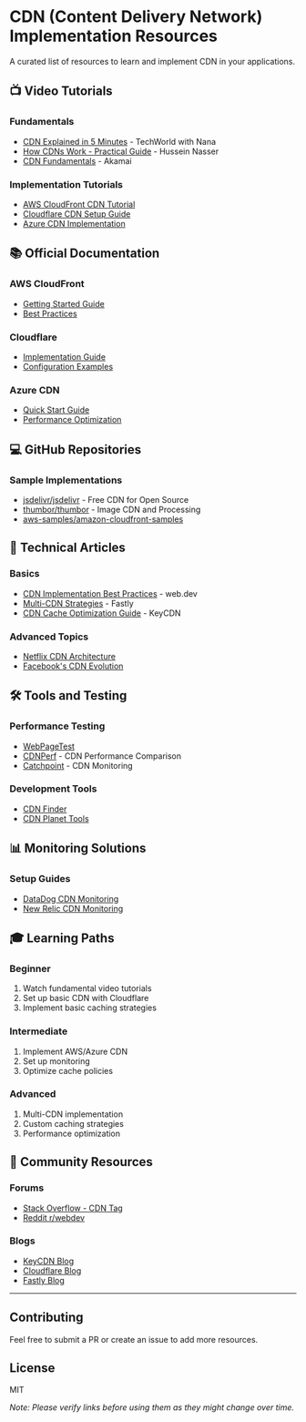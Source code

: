 # CDN (Content Delivery Network) Implementation Resources

A curated list of resources to learn and implement CDN in your applications.

## 📺 Video Tutorials

### Fundamentals
- [CDN Explained in 5 Minutes](https://www.youtube.com/watch?v=Bsq5cKkS33I) - TechWorld with Nana
- [How CDNs Work - Practical Guide](https://www.youtube.com/watch?v=RI9np1LWzqw) - Hussein Nasser
- [CDN Fundamentals](https://www.youtube.com/watch?v=841kyd_mfH0) - Akamai

### Implementation Tutorials
- [AWS CloudFront CDN Tutorial](https://www.youtube.com/watch?v=Vr4N_ZA-uGo)
- [Cloudflare CDN Setup Guide](https://www.youtube.com/watch?v=hHaPgfyxpLY)
- [Azure CDN Implementation](https://www.youtube.com/watch?v=n4Iby0Y8_Yg)

## 📚 Official Documentation

### AWS CloudFront
- [Getting Started Guide](https://docs.aws.amazon.com/AmazonCloudFront/latest/DeveloperGuide/GettingStarted.html)
- [Best Practices](https://docs.aws.amazon.com/AmazonCloudFront/latest/DeveloperGuide/best-practices.html)

### Cloudflare
- [Implementation Guide](https://developers.cloudflare.com/fundamentals/get-started/)
- [Configuration Examples](https://developers.cloudflare.com/cache/configuration/)

### Azure CDN
- [Quick Start Guide](https://learn.microsoft.com/en-us/azure/cdn/cdn-create-new-endpoint)
- [Performance Optimization](https://learn.microsoft.com/en-us/azure/cdn/cdn-optimization-overview)

## 💻 GitHub Repositories

### Sample Implementations
- [jsdelivr/jsdelivr](https://github.com/jsdelivr/jsdelivr) - Free CDN for Open Source
- [thumbor/thumbor](https://github.com/thumbor/thumbor) - Image CDN and Processing
- [aws-samples/amazon-cloudfront-samples](https://github.com/aws-samples/amazon-cloudfront-samples)

## 📖 Technical Articles

### Basics
- [CDN Implementation Best Practices](https://web.dev/articles/content-delivery-networks) - web.dev
- [Multi-CDN Strategies](https://www.fastly.com/blog/multi-cdn-strategies) - Fastly
- [CDN Cache Optimization Guide](https://www.keycdn.com/blog/cdn-cache-optimization) - KeyCDN

### Advanced Topics
- [Netflix CDN Architecture](https://netflixtechblog.com/open-connect-cdn-overview-c9c1004cb0b9)
- [Facebook's CDN Evolution](https://engineering.fb.com/2014/03/20/production-engineering/facebook-s-cdn-for-css-and-javascript/)

## 🛠 Tools and Testing

### Performance Testing
- [WebPageTest](https://www.webpagetest.org/)
- [CDNPerf](https://www.cdnperf.com/) - CDN Performance Comparison
- [Catchpoint](https://www.catchpoint.com/) - CDN Monitoring

### Development Tools
- [CDN Finder](https://www.cdnplanet.com/tools/cdnfinder/)
- [CDN Planet Tools](https://www.cdnplanet.com/tools/)

## 📊 Monitoring Solutions

### Setup Guides
- [DataDog CDN Monitoring](https://www.datadoghq.com/blog/cdn-monitoring/)
- [New Relic CDN Monitoring](https://newrelic.com/platform/cdn-monitoring)

## 🎓 Learning Paths

### Beginner
1. Watch fundamental video tutorials
2. Set up basic CDN with Cloudflare
3. Implement basic caching strategies

### Intermediate
1. Implement AWS/Azure CDN
2. Set up monitoring
3. Optimize cache policies

### Advanced
1. Multi-CDN implementation
2. Custom caching strategies
3. Performance optimization

## 🤝 Community Resources

### Forums
- [Stack Overflow - CDN Tag](https://stackoverflow.com/questions/tagged/cdn)
- [Reddit r/webdev](https://www.reddit.com/r/webdev/)

### Blogs
- [KeyCDN Blog](https://www.keycdn.com/blog)
- [Cloudflare Blog](https://blog.cloudflare.com/)
- [Fastly Blog](https://www.fastly.com/blog)

---

## Contributing
Feel free to submit a PR or create an issue to add more resources.

## License
MIT

*Note: Please verify links before using them as they might change over time.*
